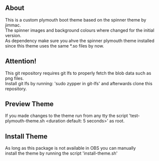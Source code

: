 ## About

This is a custom plymouth boot theme based on the spinner
theme by jimmac.  
The spinner images and background colours where changed for
the initial version.  
As dependency make sure you ahve the spinner plymouth theme
installed since this theme uses the same *.so files by now.

## Attention!
This git repository requires git lfs to properly fetch the blob data such as png files.  
Install git lfs by running: 'sudo zypper in git-lfs' and afterwards clone this repository.

## Preview Theme
If you made changes to the theme run from any tty the script
'test-plymouth-theme.sh <duration default: 5 seconds>' as root.  

## Install Theme
As long as this package is not available in OBS you can manually  
install the theme by running the script 'install-theme.sh'
